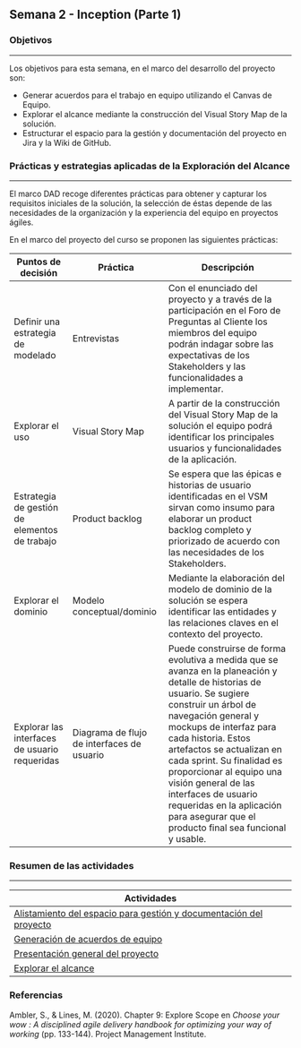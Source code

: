 ## Semana 2 - Inception (Parte 1)

### Objetivos
---
Los objetivos para esta semana, en el marco del desarrollo del proyecto son: 

* Generar acuerdos para el trabajo en equipo utilizando el Canvas de Equipo.
* Explorar el alcance mediante la construcción del Visual Story Map de la solución.
* Estructurar el espacio para la gestión y documentación del proyecto en Jira y la Wiki de GitHub.

### Prácticas y estrategias aplicadas de la Exploración del Alcance
---

El marco DAD recoge diferentes prácticas para obtener y capturar los requisitos iniciales de la solución, la selección de éstas depende de las necesidades de la organización y la experiencia del equipo en proyectos ágiles. 

En el marco del proyecto del curso se proponen las siguientes prácticas:

| Puntos de decisión                                     | Práctica                                   | Descripción     |
|-----------------------------------------------|--------------------------------------------|-----------------|
| Definir una estrategia de modelado            | Entrevistas                                | Con el enunciado del proyecto  y a través de la participación en el Foro de Preguntas al Cliente los miembros del equipo podrán indagar sobre las expectativas de los Stakeholders y las funcionalidades a implementar. |
| Explorar el uso                               | Visual Story Map                           | A partir de la construcción del Visual Story Map de la solución el equipo podrá identificar los principales usuarios y funcionalidades de la aplicación. |
| Estrategia de gestión de elementos de trabajo | Product backlog                            | Se espera que las épicas e historias de usuario identificadas en el VSM sirvan como insumo para elaborar un product backlog completo y priorizado de acuerdo con las necesidades de los Stakeholders.              |
| Explorar el dominio                           | Modelo conceptual/dominio                  | Mediante la elaboración del modelo de dominio de la solución se espera identificar las entidades y las relaciones claves en el contexto del proyecto.                |
| Explorar las interfaces de usuario requeridas | Diagrama de flujo de interfaces de usuario | Puede construirse de forma evolutiva a medida que se avanza en la planeación y detalle de historias de usuario. Se sugiere construir un árbol de navegación general y mockups de interfaz para cada historia. Estos artefactos se actualizan en cada sprint. Su finalidad es proporcionar al equipo una visión general de las interfaces de usuario requeridas en la aplicación para asegurar que el producto final sea funcional y usable.           |

### Resumen de las actividades
---

| Actividades   |
|---------------|
| [Alistamiento del espacio para gestión y documentación del proyecto](https://avargas20.github.io/MISW-Procesos/semanas/inception/semana2/s2_alistamiento)|
| [Generación de acuerdos de equipo](https://avargas20.github.io/MISW-Procesos/semanas/inception/semana2/s2_canvas_de_equipo) |
| [Presentación general del proyecto](https://avargas20.github.io/MISW-Procesos/generalidades) |
| [Explorar el alcance](https://avargas20.github.io/MISW-Procesos/semanas/inception/semana2/s2_alcance)|

### Referencias
Ambler, S., & Lines, M. (2020). Chapter 9: Explore Scope en *Choose your wow : A disciplined agile delivery handbook for optimizing your way of working* (pp. 133-144). Project Management Institute.
